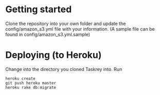 # Getting started
Clone the repository into your own folder and update the config/amazon_s3.yml file with your information. (A sample file can be found in config/amazon_s3.yml.sample)

# Deploying (to Heroku)
Change into the directory you cloned Taskrey into. Run
  
    heroku create
    git push heroku master
    heroku rake db:migrate
